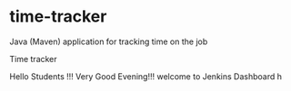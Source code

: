 # time-tracker
Java (Maven) application for tracking time on the job

Time tracker

Hello Students !!! Very Good Evening!!! welcome to Jenkins Dashboard
h
